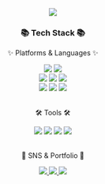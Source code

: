<div align=center>
	<img src="https://capsule-render.vercel.app/api?type=waving&color=auto&height=200&section=header&text=난...어디로...?&fontSize=90" />
</div>
<div align=center>
	<h3>📚 Tech Stack 📚</h3>
	<p>✨ Platforms & Languages ✨</p>
</div>
<div align="center">
	<img src="https://img.shields.io/badge/Java-007396?style=flat&logo=Conda-Forge&logoColor=white" />
	<img src="https://img.shields.io/badge/Spring-6DB33F?style=flat&logo=Spring&logoColor=white" />
  <br>
  	<img src="https://img.shields.io/badge/AWS-232F3E?style=flat&logo=AmazonAWS&logoColor=white" />
  	<img src="https://img.shields.io/badge/PHP-777BB4?style=flat&logo=PHP&logoColor=white"/>
	<img src="https://img.shields.io/badge/Linux-FCC624?style=flat&logo=Linux&logoColor=white" />
<br>
	<img src="https://img.shields.io/badge/MySQL-4479A1?style=flat&logo=MySQL&logoColor=white" />
	<img src="https://img.shields.io/badge/SQLite-003B57?style=flat&logo=SQLite&logoColor=white" />
	<img src="https://img.shields.io/badge/Firebase-FFCA28?style=flat&logo=Firebase&logoColor=white" />
</div>
<br>
<div align=center>
	<p>🛠 Tools 🛠</p>
</div>
<div align=center>
	<img src="https://img.shields.io/badge/Eclipse%20IDE-2C2255?style=flat&logo=EclipseIDE&logoColor=white" />
	<img src="https://img.shields.io/badge/Visual%20Studio%20Code-007ACC?style=flat&logo=VisualStudioCode&logoColor=white" />
  <img src="https://img.shields.io/badge/Android%20Studio-3DDC84?style=flat&logo=AndroidStudio&logoColor=white" />
	<img src="https://img.shields.io/badge/GitHub-181717?style=flat&logo=GitHub&logoColor=white" />
</div>
<br>
<div align=center>
	<p>🎨 SNS & Portfolio 🎨</p>
</div>
<div align=center>
	<a href="mailto:heondong0723@gmail.com">
		<img src="https://img.shields.io/badge/Mail-30B980?style=flat&logo=Gmail&logoColor=white" />
	</a>
	<a href="https://orchid-wasp-04e.notion.site/DongHeon-Kim-bcdf830b06bb44dbbd3e574e5e07e28a">
		<img src="https://img.shields.io/badge/Notion-000000?style=flat&logo=Notion&logoColor=white" />
	</a>
		<a href="https://blog.naver.com/kimdongheon9265">
		<img src="https://img.shields.io/badge/Naver-ABF200?style=flat&logo=Naver&logoColor=white" />
	</a>
</div>
<div align=center>
